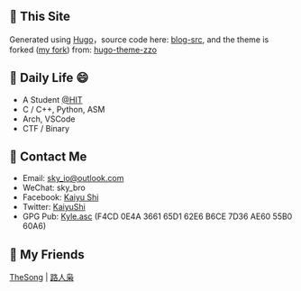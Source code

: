 
## 🚩 This Site

Generated using [Hugo](https://gohugo.io/)，source code here: [blog-src](https://github.com/sky-bro/blog-src), and the theme is forked ([my fork](https://github.com/sky-bro/hugo-theme-zzo)) from: [hugo-theme-zzo](https://github.com/zzossig/hugo-theme-zzo)

## 🌅 Daily Life :smile:

* A Student [@HIT](http://www.hit.edu.cn/)
* C / C++, Python, ASM
* Arch, VSCode
* CTF / Binary

## 💌 Contact Me

* Email: [sky_io@outlook.com](mailto:sky_io@outlook.com)
* WeChat: sky_bro
* Facebook: [Kaiyu Shi](https://www.facebook.com/profile.php?id=100005027239118)
* Twitter: [KaiyuShi](https://twitter.com/KaiyuShi)
* GPG Pub: [Kyle.asc](/Kyle.asc) (F4CD 0E4A 3661 65D1 62E6  B6CE 7D36 AE60 55B0 60A6)

## 💪 My Friends

[TheSong](https://thesong96.github.io/) | [路人枭](http://lurenxiao1998.github.io/)
